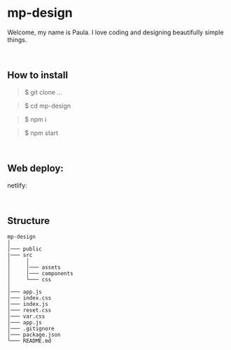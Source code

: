 # mp-design

Welcome, my name is Paula. I love coding and designing beautifully simple things.

</br>

## How to install

> $ git clone ...

> $ cd mp-design

> $ npm i

> $ npm start

</br>

## Web deploy:

netlify: 

</br>

## Structure

```
mp-design
│
│─── public
|─── src
│     │
│     │─── assets
│     │─── components
│     └─── css
│
│─── app.js
│─── index.css
│─── index.js
│─── reset.css
│─── var.css
│─── app.js
│─── .gitignore
│─── package.json
└─── README.md
```

</br>
